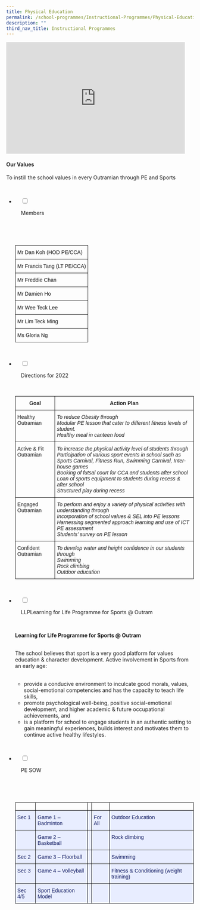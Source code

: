 ```yaml
---
title: Physical Education
permalink: /school-programmes/Instructional-Programmes/Physical-Education/
description: ""
third_nav_title: Instructional Programmes
---
```

<iframe allowfullscreen="true" height="299" width="480" frameborder="0" src="https://docs.google.com/presentation/d/e/2PACX-1vQ6M19CQ5zxVx1Tllza1sKIT1OmJuAgxp0oEqFUyYGH84CsZvjsWAStW1eDrbwIEJnETUgpUCBsdoEE/embed?start=false&amp;loop=false&amp;delayms=3000"></iframe>
 
#### Our Values

To instill the school values in every Outramian through PE and Sports

<ul class="jekyllcodex_accordion">

  <li>

    <input type="checkbox" id="accordion1">

    <label for="accordion1">Members</label>

    <div>

      <p> <style type="text/css">
.tg  {border-collapse:collapse;border-spacing:0;}
.tg td{border-color:black;border-style:solid;border-width:1px;font-family:Arial, sans-serif;font-size:14px;
  overflow:hidden;padding:10px 5px;word-break:normal;}
.tg th{border-color:black;border-style:solid;border-width:1px;font-family:Arial, sans-serif;font-size:14px;
  font-weight:normal;overflow:hidden;padding:10px 5px;word-break:normal;}
.tg .tg-lyvw{color:#111;text-align:left;vertical-align:top}
</style>
<table class="tg">
<thead>
  <tr>
    <th class="tg-lyvw">Mr Dan Koh (HOD PE/CCA)</th>
  </tr>
</thead>
<tbody>
  <tr>
    <td class="tg-lyvw">Mr Francis Tang (LT PE/CCA)</td>
  </tr>
  <tr>
    <td class="tg-lyvw">Mr Freddie Chan </td>
  </tr>
  <tr>
    <td class="tg-lyvw">Mr Damien Ho </td>
  </tr>
  <tr>
    <td class="tg-lyvw">Mr Wee Teck Lee</td>
  </tr>
  <tr>
    <td class="tg-lyvw">Mr Lim Teck Ming</td>
  </tr>
  <tr>
    <td class="tg-lyvw">Ms Gloria Ng</td>
  </tr>
</tbody>
</table> </p>

    </div>

</li>
	<li>

    <input type="checkbox" id="accordion2">

    <label for="accordion2">Directions for 2022</label>

    <div>

<p> 
<style type="text/css">
.tg  {border-collapse:collapse;border-spacing:0;}
.tg td{border-color:black;border-style:solid;border-width:1px;font-family:Arial, sans-serif;font-size:14px;
  overflow:hidden;padding:10px 5px;word-break:normal;}
.tg th{border-color:black;border-style:solid;border-width:1px;font-family:Arial, sans-serif;font-size:14px;
  font-weight:normal;overflow:hidden;padding:10px 5px;word-break:normal;}
.tg .tg-amwm{font-weight:bold;text-align:center;vertical-align:top}
.tg .tg-0lax{text-align:left;vertical-align:top}
.tg .tg-8zwo{font-style:italic;text-align:left;vertical-align:top}
</style>
<table class="tg">
<thead>
  <tr>
    <th class="tg-amwm">Goal</th>
    <th class="tg-amwm">Action Plan</th>
  </tr>
</thead>
<tbody>
  <tr>
    <td class="tg-0lax">Healthy Outramian</td>
    <td class="tg-8zwo">To reduce Obesity through<br>Modular PE lesson that cater to different fitness levels of student.<br>Healthy meal in canteen food<br></td>
  </tr>
  <tr>
    <td class="tg-0lax">Active &amp; Fit Outramian</td>
    <td class="tg-8zwo">To increase the physical activity level of students through<br>Participation of various sport events in school such as Sports Carnival, Fitness Run, Swimming Carnival, Inter-house games<br>Booking of futsal court for CCA and students after school<br>Loan of sports equipment to students  during recess &amp; after school<br>Structured play during recess<br></td>
  </tr>
  <tr>
    <td class="tg-0lax">  Engaged Outramian</td>
    <td class="tg-8zwo">To perform and enjoy a variety of physical activities with understanding through<br>Incorporation of school values &amp; SEL into PE lessons<br>Harnessing segmented approach learning and use of ICT<br>PE assessment<br>Students’ survey on PE lesson<br></td>
  </tr>
  <tr>
    <td class="tg-0lax">Confident Outramian</td>
    <td class="tg-8zwo">To develop water and height confidence in our students through<br>Swimming<br>Rock climbing<br>Outdoor education</td>
  </tr>
</tbody>
</table> </p>

    </div>

</li>
	
<li>

    <input type="checkbox" id="accordion3">

    <label for="accordion3">LLPLearning for Life Programme for Sports @ Outram</label>

    <div>

<p><b>Learning for Life Programme for Sports @ Outram</b><br><br>   
  

The school believes that sport is a very good platform for values education & character development. Active involvement in Sports from an early age:<br><br>

*   provide a conducive environment to inculcate good morals, values, social-emotional competencies and has the capacity to teach life skills,<br>
*   promote psychological well-being, positive social-emotional development, and higher academic & future occupational achievements, and<br>
*   is a platform for school to engage students in an authentic setting to gain meaningful experiences, builds interest and motivates them to continue active healthy lifestyles. </p>

    </div>

</li>
	
<li>

    <input type="checkbox" id="accordion4">

    <label for="accordion4">PE SOW</label>

    <div>

      <p> <style type="text/css">
.tg  {border-collapse:collapse;border-spacing:0;}
.tg td{border-color:black;border-style:solid;border-width:1px;font-family:Arial, sans-serif;font-size:14px;
  overflow:hidden;padding:10px 5px;word-break:normal;}
.tg th{border-color:black;border-style:solid;border-width:1px;font-family:Arial, sans-serif;font-size:14px;
  font-weight:normal;overflow:hidden;padding:10px 5px;word-break:normal;}
.tg .tg-wyh4{background-color:#E8EDFF;color:#0E1860;text-align:left;vertical-align:top}
.tg .tg-0lax{text-align:left;vertical-align:top}
.tg .tg-lr6o{background-color:#E8EDFF;color:#222;text-align:left;vertical-align:middle}
</style>
<table class="tg">
<thead>
  <tr>
    <th class="tg-0lax"></th>
    <th class="tg-0lax"></th>
    <th class="tg-0lax"></th>
    <th class="tg-0lax"></th>
    <th class="tg-0lax"></th>
  </tr>
</thead>
<tbody>
  <tr>
    <td class="tg-wyh4">Sec 1</td>
    <td class="tg-wyh4">Game 1 – Badminton</td>
    <td class="tg-wyh4"></td>
    <td class="tg-wyh4">For All</td>
    <td class="tg-wyh4">Outdoor Education</td>
  </tr>
  <tr>
    <td class="tg-wyh4"></td>
    <td class="tg-wyh4">Game 2 – Basketball</td>
    <td class="tg-wyh4"></td>
    <td class="tg-wyh4"></td>
    <td class="tg-wyh4">Rock climbing</td>
  </tr>
  <tr>
    <td class="tg-wyh4">Sec 2</td>
    <td class="tg-wyh4">Game 3 – Floorball</td>
    <td class="tg-wyh4"></td>
    <td class="tg-wyh4"></td>
    <td class="tg-wyh4">Swimming</td>
  </tr>
  <tr>
    <td class="tg-wyh4">Sec 3</td>
    <td class="tg-wyh4">Game 4 – Volleyball</td>
    <td class="tg-wyh4"></td>
    <td class="tg-wyh4"></td>
    <td class="tg-wyh4">Fitness &amp; Conditioning (weight training)</td>
  </tr>
  <tr>
    <td class="tg-wyh4">Sec 4/5</td>
    <td class="tg-wyh4">Sport Education Model</td>
    <td class="tg-wyh4"></td>
    <td class="tg-wyh4"></td>
    <td class="tg-lr6o"></td>
  </tr>
</tbody>
</table> </p>

    </div>

</li>
	
	

	
</ul>